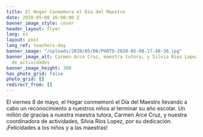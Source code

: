 ```yaml
---
title: El Hogar Conmemora el Día del Maestro
date: 2020-05-08 16:00:00 Z
banner_image_style: cover
header_layout: flyer
lang: es
layout: post
lang_ref: teachers-day
banner_image: "/uploads/2020/05/08/PHOTO-2020-05-08-17-48-38.jpg"
banner_image_alt: Carmen Arce Cruz, maestra tutora, y Silvia Ríos Lopez, coordinadora
  de actividades
banner_image_height: 300
has_photo_grid: false
photo_grid: []
redirect_from: []
---
```


El viernes 8 de mayo, el Hogar conmemoró el Día del Maestro llevando a cabo un reconocimiento a nuestros niños al terminar su año escolar. Un millón de gracias a nuestra maestra tutora, Carmen Arce Cruz, y nuestra coordinadora de actividades, Silvia Ríos Lopez, por su dedicación. ¡Felicidades a los niños y a las maestras!

